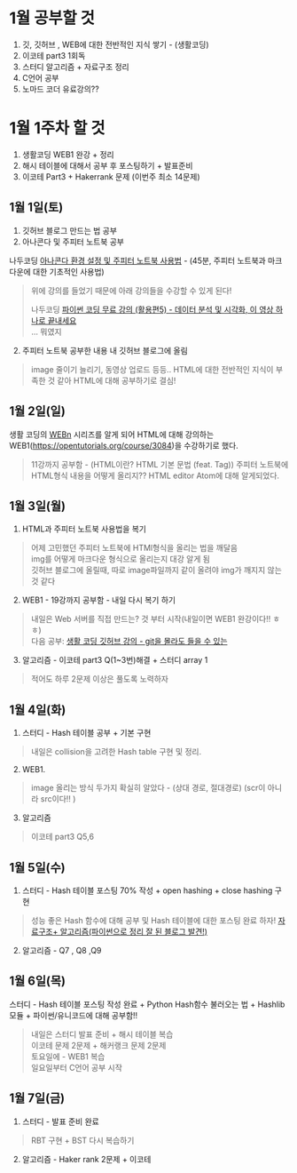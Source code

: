 # 1월 공부할 것

1. 깃, 깃허브 , WEB에 대한 전반적인 지식 쌓기 - (생활코딩)
1. 이코테 part3 1회독
1. 스터디 알고리즘 + 자료구조 정리
1. C언어 공부 
1. 노마드 코더 유료강의??

# 1월 1주차 할 것  

1. 생활코딩 WEB1 완강 + 정리
1. 해시 테이블에 대해서 공부 후 포스팅하기 + 발표준비
1. 이코테 Part3 + Hakerrank 문제 (이번주 최소 14문제)
## 1월 1일(토)
1. 깃허브 블로그 만드는 법 공부
1. 아나콘다 및 주피터 노트북 공부  

나두코딩 [아나콘다 환경 설정 및 주피터 노트북 사용법](https://www.youtube.com/watch?v=dJfq-eCi7KI) - (45분, 주피터 노트북과 마크다운에 대한 기초적인 사용법)  

> 위에 강의를 들었기 때문에 아래 강의들을 수강할 수 있게 된다!  
> 
> 나두코딩 [파이썬 코딩 무료 강의 (활용편5) - 데이터 분석 및 시각화, 이 영상 하나로 끝내세요](https://www.youtube.com/watch?v=PjhlUzp_cU0&t=21969s)  
> ... 뭐였지

2. 주피터 노트북 공부한 내용 내 깃허브 블로그에 올림
> image 줄이기 늘리기, 동영상 업로드 등등.. HTML에 대한 전반적인 지식이 부족한 것 같아 HTML에 대해 공부하기로 결심!
> 
## 1월 2일(일)

생활 코딩의 [WEBn](https://opentutorials.org/course/3083) 시리즈를 알게 되어 HTML에 대해 강의하는 WEB1(https://opentutorials.org/course/3084)을 수강하기로 했다.  

> 11강까지 공부함 - (HTML이란? HTML 기본 문법 (feat. Tag)) 
> 주피터 노트북에 HTML형식 내용을 어떻게 올리지??
> HTML editor Atom에 대해 알게되었다.

## 1월 3일(월)

1. HTML과 주피터 노트북 사용법을 복기<br>
  > 어제 고민했던 주피터 노트북에 HTMl형식을 올리는 법을 깨달음  
  > img를 어떻게 마크다운 형식으로 올리는지 대강 알게 됨  
  > 깃허브 블로그에 올릴때, 따로 image파일까지 같이 올려야 img가 깨지지 않는 것 같다

2. WEB1 - 19강까지 공부함 - 내일 다시 복기 하기  
  > 내일은 Web 서버를 직접 만드는? 것 부터 시작(내일이면 WEB1 완강이다!! ㅎ ㅎ)  
  > 다음 공부: [생활 코딩 깃허브 강의 - git을 몰라도 들을 수 있는](https://www.youtube.com/watch?v=tocFib6Ytls&list=PLuHgQVnccGMDWjb0TWItMCfDWDs8Y3Oo7)
3. 알고리즘  - 이코테 part3 Q(1~3번)해결 + 스터디 array 1
  
  > 적어도 하루 2문제 이상은 풀도록 노력하자  
## 1월 4일(화)

1. 스터디 - Hash 테이블 공부 + 기본 구현  
  >   내일은 collision을 고려한 Hash table 구현 및 정리. 
2. WEB1. 
  > image 올리는 방식 두가지 확실히 알았다 - (상대 경로, 절대경로) (scr이 아니라 src이다!! )
3. 알고리즘  
  > 이코테 part3 Q5,6

## 1월 5일(수)

1. 스터디  -  Hash 테이블 포스팅 70% 작성 + open hashing + close hashing 구현
  > 성능 좋은 Hash 함수에 대해 공부 및 Hash 테이블에 대한 포스팅 완료 하자!
  > [자료구조+ 알고리즘(파이썬으로 정리 잘 된 블로그 발견!)](https://www.fun-coding.org/Chapter09-hashtable.html)
  
2. 알고리즘  - Q7 , Q8 ,Q9  

## 1월 6일(목)

스터디 - Hash 테이블 포스팅 작성 완료 + Python Hash함수 불러오는 법 + Hashlib 모듈 + 파이썬/유니코드에 대해 공부함!!

  > 내일은 스터디 발표 준비 + 해시 테이블 복습  
  > 이코테 문제 2문제 + 해커랭크 문제 2문제   
  >  토요일에 - WEB1 복습  
  >  일요일부터 C언어 공부 시작  
## 1월 7일(금)  
1. 스터디 - 발표 준비 완료  
  > RBT 구현 + BST 다시 복습하기
2. 알고리즘 - Haker rank 2문제 + 이코테  
  
